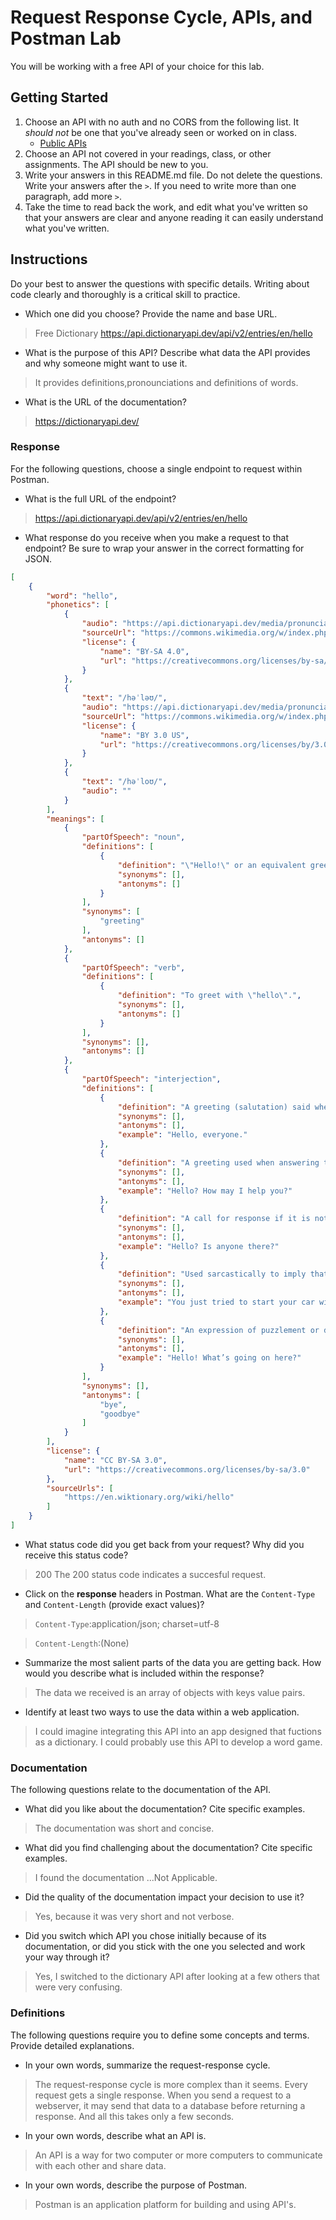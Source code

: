 # Request Response Cycle, APIs, and Postman Lab

You will be working with a free API of your choice for this lab.

## Getting Started

1. Choose an API with no auth and no CORS from the following list. It _should not_ be one that you've already seen or worked on in class.
   - [Public APIs](https://github.com/public-apis/public-apis)
1. Choose an API not covered in your readings, class, or other assignments. The API should be new to you.
1. Write your answers in this README.md file. Do not delete the questions. Write your answers after the `>`. If you need to write more than one paragraph, add more `>`.
1. Take the time to read back the work, and edit what you've written so that your answers are clear and anyone reading it can easily understand what you've written.

## Instructions

Do your best to answer the questions with specific details. Writing about code clearly and thoroughly is a critical skill to practice.

- Which one did you choose? Provide the name and base URL.

> Free Dictionary
>https://api.dictionaryapi.dev/api/v2/entries/en/hello



- What is the purpose of this API? Describe what data the API provides and why someone might want to use it.

> It provides definitions,pronounciations and definitions of words.

- What is the URL of the documentation?


> https://dictionaryapi.dev/

### Response

For the following questions, choose a single endpoint to request within Postman.

- What is the full URL of the endpoint?

> https://api.dictionaryapi.dev/api/v2/entries/en/hello

- What response do you receive when you make a request to that endpoint? Be sure to wrap your answer in the correct formatting for JSON.

```json
[
    {
        "word": "hello",
        "phonetics": [
            {
                "audio": "https://api.dictionaryapi.dev/media/pronunciations/en/hello-au.mp3",
                "sourceUrl": "https://commons.wikimedia.org/w/index.php?curid=75797336",
                "license": {
                    "name": "BY-SA 4.0",
                    "url": "https://creativecommons.org/licenses/by-sa/4.0"
                }
            },
            {
                "text": "/həˈləʊ/",
                "audio": "https://api.dictionaryapi.dev/media/pronunciations/en/hello-uk.mp3",
                "sourceUrl": "https://commons.wikimedia.org/w/index.php?curid=9021983",
                "license": {
                    "name": "BY 3.0 US",
                    "url": "https://creativecommons.org/licenses/by/3.0/us"
                }
            },
            {
                "text": "/həˈloʊ/",
                "audio": ""
            }
        ],
        "meanings": [
            {
                "partOfSpeech": "noun",
                "definitions": [
                    {
                        "definition": "\"Hello!\" or an equivalent greeting.",
                        "synonyms": [],
                        "antonyms": []
                    }
                ],
                "synonyms": [
                    "greeting"
                ],
                "antonyms": []
            },
            {
                "partOfSpeech": "verb",
                "definitions": [
                    {
                        "definition": "To greet with \"hello\".",
                        "synonyms": [],
                        "antonyms": []
                    }
                ],
                "synonyms": [],
                "antonyms": []
            },
            {
                "partOfSpeech": "interjection",
                "definitions": [
                    {
                        "definition": "A greeting (salutation) said when meeting someone or acknowledging someone’s arrival or presence.",
                        "synonyms": [],
                        "antonyms": [],
                        "example": "Hello, everyone."
                    },
                    {
                        "definition": "A greeting used when answering the telephone.",
                        "synonyms": [],
                        "antonyms": [],
                        "example": "Hello? How may I help you?"
                    },
                    {
                        "definition": "A call for response if it is not clear if anyone is present or listening, or if a telephone conversation may have been disconnected.",
                        "synonyms": [],
                        "antonyms": [],
                        "example": "Hello? Is anyone there?"
                    },
                    {
                        "definition": "Used sarcastically to imply that the person addressed or referred to has done something the speaker or writer considers to be foolish.",
                        "synonyms": [],
                        "antonyms": [],
                        "example": "You just tried to start your car with your cell phone. Hello?"
                    },
                    {
                        "definition": "An expression of puzzlement or discovery.",
                        "synonyms": [],
                        "antonyms": [],
                        "example": "Hello! What’s going on here?"
                    }
                ],
                "synonyms": [],
                "antonyms": [
                    "bye",
                    "goodbye"
                ]
            }
        ],
        "license": {
            "name": "CC BY-SA 3.0",
            "url": "https://creativecommons.org/licenses/by-sa/3.0"
        },
        "sourceUrls": [
            "https://en.wiktionary.org/wiki/hello"
        ]
    }
]

```

- What status code did you get back from your request? Why did you receive this status code?

> 200
>The 200 status code indicates a succesful request.

- Click on the **response** headers in Postman. What are the `Content-Type` and `Content-Length` (provide exact values)?

> `Content-Type`:application/json; charset=utf-8

> `Content-Length`:(None)

- Summarize the most salient parts of the data you are getting back. How would you describe what is included within the response?

> The data we received is an array of objects with keys value pairs.

- Identify at least two ways to use the data within a web application.

> I could imagine integrating this API into an app designed that fuctions as a dictionary. 
> I could probably use this API to develop a word game.

### Documentation

The following questions relate to the documentation of the API.

- What did you like about the documentation? Cite specific examples.

> The documentation was short and concise. 

- What did you find challenging about the documentation? Cite specific examples.

> I found the documentation ...Not Applicable.

- Did the quality of the documentation impact your decision to use it?

> Yes, because it was very short and not verbose.

- Did you switch which API you chose initially because of its documentation, or did you stick with the one you selected and work your way through it?

> Yes, I switched to the dictionary API after looking at a few others that were very confusing.

### Definitions

The following questions require you to define some concepts and terms. Provide detailed explanations.

- In your own words, summarize the request-response cycle.

> The request-response cycle is more complex than it seems. Every request gets a single response. When you send a request to a webserver, it may send that data to a database before returning a response. And all this takes only a few seconds.

- In your own words, describe what an API is.

> An API is a way for two computer or more computers to communicate with each other and share data.

- In your own words, describe the purpose of Postman.

> Postman is an application platform for building and using API's.
